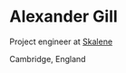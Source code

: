 # Alexander Gill

Project engineer at [Skalene](https://github.com/Skalene-Ltd)

Cambridge, England
